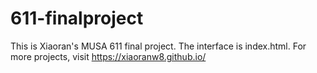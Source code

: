 # 611-finalproject

This is Xiaoran's MUSA 611 final project. The interface is index.html. 
For more projects, visit https://xiaoranw8.github.io/
